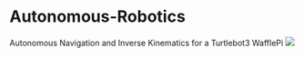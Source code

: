 # Autonomous-Robotics
Autonomous Navigation and Inverse Kinematics for a Turtlebot3 WafflePi
<a href="https://github.com/spiketg/Autonomous-Robotics/blob/master/Autonomous%20Navigation%20and%20Inverse%20Kinematics%20for%20Turtlebot3.pdf"><img src="https://www.github.com/spiketg/Autonomous-Robotics/raw/paper.png"></a>

